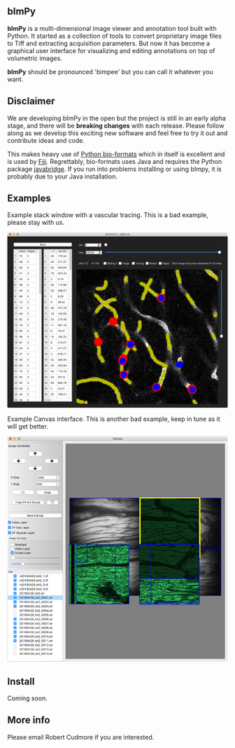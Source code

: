## bImPy

**bImPy** is a multi-dimensional image viewer and annotation tool built with Python. It started as a collection of tools to convert proprietary image files to Tiff and extracting acquisition parameters. But now it has become a graphical user interface for visualizing and editing annotations on top of volumetric images.

**bImPy** should be pronounced 'bimpee' but you can call it whatever you want.

## Disclaimer

We are developing bImPy in the open but the project is still in an early alpha stage, and there will be **breaking changes** with each release. Please follow along as we develop this exciting new software and feel free to try it out and contribute ideas and code.

This makes heavy use of [Python bio-formats][python-bio-formats] which in itself is excellent and is used by [Fiji][fiji]. Regrettably, bio-formats uses Java and requires the Python package [javabridge][javabridge]. If you run into problems installing or using bImpy, it is probably due to your Java installation.

[python-bio-formats]: https://pythonhosted.org/python-bioformats/
[javabridge]: https://pythonhosted.org/javabridge/
[fiji]: http://fiji.sc

## Examples

Example stack window with a vascular tracing. This is a bad example, please stay with us.

<IMG SRC="https://github.com/cudmore/bImPy/blob/master/docs/img/vascular-tracing-example.png">

Example Canvas interface. This is another bad example, keep in tune as it will get better.

<IMG SRC="https://github.com/cudmore/bImPy/blob/master/docs/img/canvas-example.png">

## Install

Coming soon.

## More info

Please email Robert Cudmore if you are interested.
